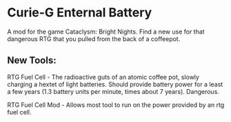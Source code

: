 # Curie-G Enternal Battery
A mod for the game Cataclysm: Bright Nights. Find a new use for that dangerous RTG that you pulled from the back of a coffeepot.

## New Tools:

RTG Fuel Cell - The radioactive guts of an atomic coffee pot, slowly charging a hextet of light batteries. Should provide battery power for a least a few years (1.3 battery units per minute, times about 7 years). Dangerous.

RTG Fuel Cell Mod - Allows most tool to run on the power provided by an rtg fuel cell.



